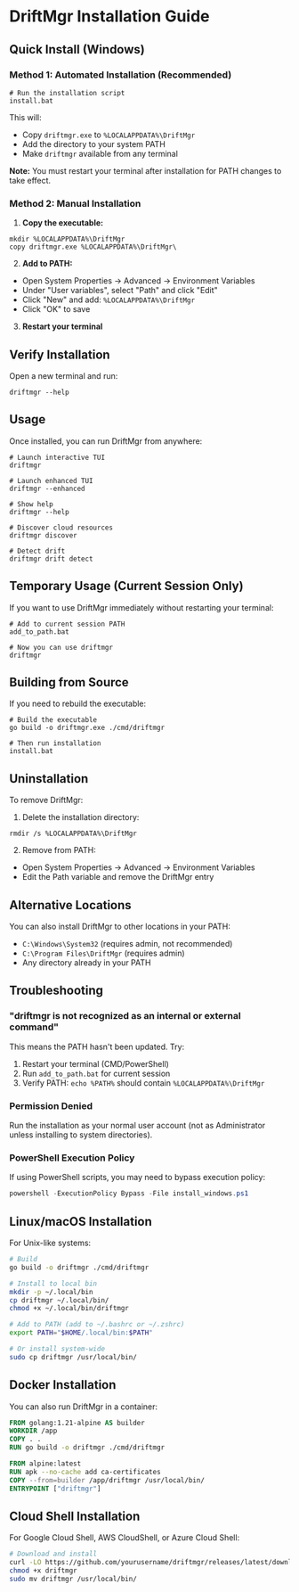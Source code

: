 # DriftMgr Installation Guide

## Quick Install (Windows)

### Method 1: Automated Installation (Recommended)
```batch
# Run the installation script
install.bat
```

This will:
- Copy `driftmgr.exe` to `%LOCALAPPDATA%\DriftMgr`
- Add the directory to your system PATH
- Make `driftmgr` available from any terminal

**Note:** You must restart your terminal after installation for PATH changes to take effect.

### Method 2: Manual Installation

1. **Copy the executable:**
 ```batch
 mkdir %LOCALAPPDATA%\DriftMgr
 copy driftmgr.exe %LOCALAPPDATA%\DriftMgr\
 ```

2. **Add to PATH:**
 - Open System Properties → Advanced → Environment Variables
 - Under "User variables", select "Path" and click "Edit"
 - Click "New" and add: `%LOCALAPPDATA%\DriftMgr`
 - Click "OK" to save

3. **Restart your terminal**

## Verify Installation

Open a new terminal and run:
```batch
driftmgr --help
```

## Usage

Once installed, you can run DriftMgr from anywhere:

```batch
# Launch interactive TUI
driftmgr

# Launch enhanced TUI
driftmgr --enhanced

# Show help
driftmgr --help

# Discover cloud resources
driftmgr discover

# Detect drift
driftmgr drift detect
```

## Temporary Usage (Current Session Only)

If you want to use DriftMgr immediately without restarting your terminal:

```batch
# Add to current session PATH
add_to_path.bat

# Now you can use driftmgr
driftmgr
```

## Building from Source

If you need to rebuild the executable:

```batch
# Build the executable
go build -o driftmgr.exe ./cmd/driftmgr

# Then run installation
install.bat
```

## Uninstallation

To remove DriftMgr:

1. Delete the installation directory:
 ```batch
 rmdir /s %LOCALAPPDATA%\DriftMgr
 ```

2. Remove from PATH:
 - Open System Properties → Advanced → Environment Variables
 - Edit the Path variable and remove the DriftMgr entry

## Alternative Locations

You can also install DriftMgr to other locations in your PATH:

- `C:\Windows\System32` (requires admin, not recommended)
- `C:\Program Files\DriftMgr` (requires admin)
- Any directory already in your PATH

## Troubleshooting

### "driftmgr is not recognized as an internal or external command"

This means the PATH hasn't been updated. Try:
1. Restart your terminal (CMD/PowerShell)
2. Run `add_to_path.bat` for current session
3. Verify PATH: `echo %PATH%` should contain `%LOCALAPPDATA%\DriftMgr`

### Permission Denied

Run the installation as your normal user account (not as Administrator unless installing to system directories).

### PowerShell Execution Policy

If using PowerShell scripts, you may need to bypass execution policy:
```powershell
powershell -ExecutionPolicy Bypass -File install_windows.ps1
```

## Linux/macOS Installation

For Unix-like systems:

```bash
# Build
go build -o driftmgr ./cmd/driftmgr

# Install to local bin
mkdir -p ~/.local/bin
cp driftmgr ~/.local/bin/
chmod +x ~/.local/bin/driftmgr

# Add to PATH (add to ~/.bashrc or ~/.zshrc)
export PATH="$HOME/.local/bin:$PATH"

# Or install system-wide
sudo cp driftmgr /usr/local/bin/
```

## Docker Installation

You can also run DriftMgr in a container:

```dockerfile
FROM golang:1.21-alpine AS builder
WORKDIR /app
COPY . .
RUN go build -o driftmgr ./cmd/driftmgr

FROM alpine:latest
RUN apk --no-cache add ca-certificates
COPY --from=builder /app/driftmgr /usr/local/bin/
ENTRYPOINT ["driftmgr"]
```

## Cloud Shell Installation

For Google Cloud Shell, AWS CloudShell, or Azure Cloud Shell:

```bash
# Download and install
curl -LO https://github.com/yourusername/driftmgr/releases/latest/download/driftmgr
chmod +x driftmgr
sudo mv driftmgr /usr/local/bin/
```